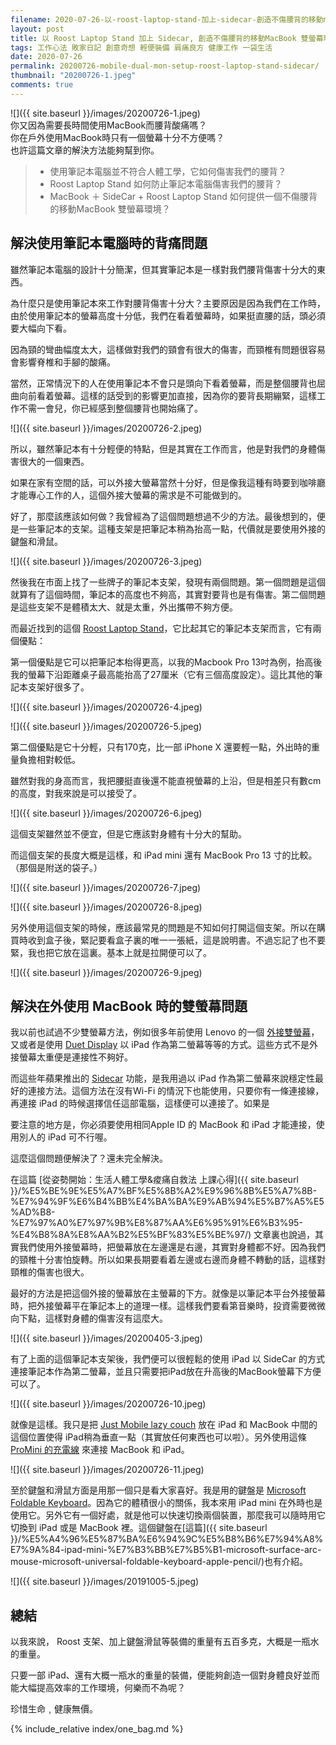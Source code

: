 ```yaml
---
filename: 2020-07-26-以-roost-laptop-stand-加上-sidecar-創造不傷腰背的移動macbook-雙螢幕環境.md
layout: post
title: 以 Roost Laptop Stand 加上 Sidecar, 創造不傷腰背的移動MacBook 雙螢幕環境
tags: 工作心法 敗家日記 創意奇想 輕便裝備 肩痛良方 健康工作 一袋生活
date: 2020-07-26
permalink: 20200726-mobile-dual-mon-setup-roost-laptop-stand-sidecar/
thumbnail: "20200726-1.jpeg"
comments: true
---
```


![]({{ site.baseurl }}/images/20200726-1.jpeg)  
你又因為需要長時間使用MacBook而腰背酸痛嗎？  
你在戶外使用MacBook時只有一個螢幕十分不方便嗎？  
也許這篇文章的解決方法能夠幫到你。

> * 使用筆記本電腦並不符合人體工學，它如何傷害我們的腰背？
> * Roost Laptop Stand 如何防止筆記本電腦傷害我們的腰背？
> * MacBook ＋ SideCar + Roost Laptop Stand 如何提供一個不傷腰背的移動MacBook 雙螢幕環境？

## 解決使用筆記本電腦時的背痛問題

雖然筆記本電腦的設計十分簡潔，但其實筆記本是一樣對我們腰背傷害十分大的東西。

為什麼只是使用筆記本來工作對腰背傷害十分大？主要原因是因為我們在工作時，由於使用筆記本的螢幕高度十分低，我們在看着螢幕時，如果挺直腰的話，頭必須要大幅向下看。

因為頸的彎曲幅度太大，這樣做對我們的頸會有很大的傷害，而頸椎有問題很容易會影響脊椎和手腳的酸痛。

當然，正常情況下的人在使用筆記本不會只是頭向下看着螢幕，而是整個腰背也屈曲向前看着螢幕。這樣的話受到的影響更加直接，因為你的要背長期繃緊，這樣工作不需一會兒，你已經感到整個腰背也開始痛了。

![]({{ site.baseurl }}/images/20200726-2.jpeg)

所以，雖然筆記本有十分輕便的特點，但是其實在工作而言，他是對我們的身體傷害很大的一個東西。

如果在家有空間的話，可以外接大螢幕當然十分好，但是像我這種有時要到咖啡廳才能專心工作的人，這個外接大螢幕的需求是不可能做到的。

好了，那麼該應該如何做？我曾經為了這個問題想過不少的方法。最後想到的，便是一些筆記本的支架。這種支架是把筆記本稍為抬高一點，代價就是要使用外接的鍵盤和滑鼠。

![]({{ site.baseurl }}/images/20200726-3.jpeg)

然後我在市面上找了一些牌子的筆記本支架，發現有兩個問題。第一個問題是這個就算有了這個時間，筆記本的高度也不夠高，其實對要背也是有傷害。第二個問題是這些支架不是體積太大、就是太重，外出攜帶不夠方便。

而最近找到的這個 [Roost Laptop Stand](https://amzn.to/3FGaWNd)，它比起其它的筆記本支架而言，它有兩個優點：

第一個優點是它可以把筆記本枱得更高，以我的Macbook Pro 13吋為例，抬高後我的螢幕下沿距離桌子最高能抬高了27厘米（它有三個高度設定）。這比其他的筆記本支架好很多了。

![]({{ site.baseurl }}/images/20200726-4.jpeg)

![]({{ site.baseurl }}/images/20200726-5.jpeg)

第二個優點是它十分輕，只有170克，比一部 iPhone X 還要輕一點，外出時的重量負擔相對較低。

雖然對我的身高而言，我把腰挺直後還不能直視螢幕的上沿，但是相差只有數cm的高度，對我來說是可以接受了。

![]({{ site.baseurl }}/images/20200726-6.jpeg)

這個支架雖然並不便宜，但是它應該對身體有十分大的幫助。

而這個支架的長度大概是這樣，和 iPad mini 還有 MacBook Pro 13 寸的比較。（那個是附送的袋子。）

![]({{ site.baseurl }}/images/20200726-7.jpeg)

![]({{ site.baseurl }}/images/20200726-8.jpeg)

另外使用這個支架的時候，應該最常見的問題是不知如何打開這個支架。所以在購買時收到盒子後，緊記要看盒子裏的唯一一張紙，這是說明書。不過忘記了也不要緊，我也把它放在這裏。基本上就是拉開便可以了。

![]({{ site.baseurl }}/images/20200726-9.jpeg)

## 解決在外使用 MacBook 時的雙螢幕問題

我以前也試過不少雙螢幕方法，例如很多年前使用 Lenovo 的一個 [外接雙螢幕](https://amzn.to/3jfgeI1)，又或者是使用 [Duet Display](https://www.duetdisplay.com) 以 iPad 作為第二螢幕等等的方式。這些方式不是外接螢幕太重便是連接性不夠好。

而這些年蘋果推出的 [Sidecar](https://support.apple.com/zh-hk/HT210380) 功能，是我用過以 iPad 作為第二螢幕來說穩定性最好的連接方法。這個方法在沒有Wi-Fi 的情況下也能使用，只要你有一條連接線，再連接 iPad 的時候選擇信任這部電腦，這樣便可以連接了。如果是

要注意的地方是，你必須要使用相同Apple ID 的 MacBook 和 iPad 才能連接，使用別人的 iPad 可不行喔。

這麼這個問題便解決了？還未完全解決。

在這篇 [從姿勢開始：生活人體工學&痠痛自救法 上課心得]({{ site.baseurl }}/%E5%BE%9E%E5%A7%BF%E5%8B%A2%E9%96%8B%E5%A7%8B-%E7%94%9F%E6%B4%BB%E4%BA%BA%E9%AB%94%E5%B7%A5%E5%AD%B8-%E7%97%A0%E7%97%9B%E8%87%AA%E6%95%91%E6%B3%95-%E4%B8%8A%E8%AA%B2%E5%BF%83%E5%BE%97/) 文章裏也說過，其實我們使用外接螢幕時，把螢幕放在左邊還是右邊，其實對身體都不好。因為我們的頸椎十分害怕旋轉。所以如果長期要看着左邊或右邊而身體不轉動的話，這樣對頸椎的傷害也很大。

最好的方法是把這個外接的螢幕放在主螢幕的下方。就像是以筆記本平台外接螢幕時，把外接螢幕平在筆記本上的道理一樣。這樣我們要看第音樂時，投資需要微微向下點，這樣對身體的傷害沒有這麼大。

![]({{ site.baseurl }}/images/20200405-3.jpeg)

有了上面的這個筆記本支架後，我們便可以很輕鬆的使用 iPad 以 SideCar 的方式連接筆記本作為第二螢幕，並且只需要把iPad放在升高後的MacBook螢幕下方便可以了。

![]({{ site.baseurl }}/images/20200726-10.jpeg)

就像是這樣。我只是把 [Just Mobile lazy couch](https://amzn.to/3HLGhRi) 放在 iPad 和 MacBook 中間的這個位置使得 iPad稍為垂直一點（其實放任何東西也可以啦）。另外使用這條 [ProMini 的充電線](https://www.magic-pro.com/products/promini-type-c-to-lightning-pd-quick-charge-sync-cable-1) 來連接 MacBook 和 iPad。

![]({{ site.baseurl }}/images/20200726-11.jpeg)

至於鍵盤和滑鼠方面是用那一個只是看大家喜好。我是用的鍵盤是 [Microsoft Foldable Keyboard](https://amzn.to/3jex0GW)。因為它的體積很小的關係，我本來用 iPad mini 在外時也是使用它。另外它有一個好處，就是他可以快速切換兩個裝置，那麼我可以隨時用它切換到 iPad 或是 MacBook 裡。這個鍵盤在[這篇]({{ site.baseurl }}/%E5%A4%96%E5%87%BA%E6%94%9C%E5%B8%B6%E7%94%A8%E7%9A%84-ipad-mini-%E7%B3%BB%E7%B5%B1-microsoft-surface-arc-mouse-microsoft-universal-foldable-keyboard-apple-pencil/)也有介紹。

![]({{ site.baseurl }}/images/20191005-5.jpeg)

## 總結

以我來說， Roost 支架、加上鍵盤滑鼠等裝備的重量有五百多克，大概是一瓶水的重量。

只要一部 iPad、還有大概一瓶水的重量的裝備，便能夠創造一個對身體良好並而能大幅提高效率的工作環境，何樂而不為呢？

珍惜生命﹐健康無價。

{% include_relative index/one_bag.md %}
